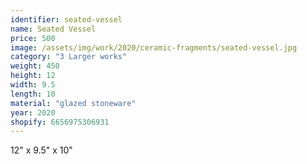 ```yaml
---
identifier: seated-vessel
name: Seated Vessel
price: 500
image: /assets/img/work/2020/ceramic-fragments/seated-vessel.jpg
category: "3 Larger works"
weight: 450
height: 12
width: 9.5
length: 10
material: "glazed stoneware"
year: 2020
shopify: 6656975306931
---
```


12" x 9.5" x 10"